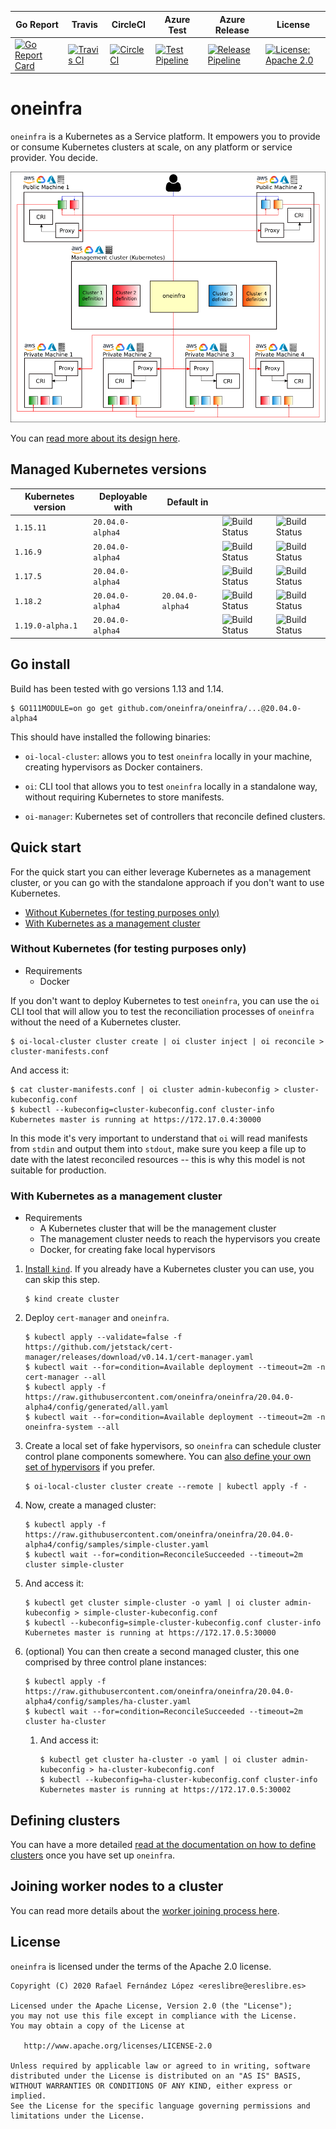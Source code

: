 | Go Report                                                                                                                                      | Travis                                                                                                             | CircleCI                                                                                                             | Azure Test                                                                                                                                                                                    | Azure Release                                                                                                                                                                                       | License                                                                                                                              |
|------------------------------------------------------------------------------------------------------------------------------------------------|--------------------------------------------------------------------------------------------------------------------|----------------------------------------------------------------------------------------------------------------------|-----------------------------------------------------------------------------------------------------------------------------------------------------------------------------------------------|-----------------------------------------------------------------------------------------------------------------------------------------------------------------------------------------------------|--------------------------------------------------------------------------------------------------------------------------------------|
| [![Go Report Card](https://goreportcard.com/badge/github.com/oneinfra/oneinfra)](https://goreportcard.com/report/github.com/oneinfra/oneinfra) | [![Travis CI](https://travis-ci.org/oneinfra/oneinfra.svg?branch=master)](https://travis-ci.org/oneinfra/oneinfra) | [![CircleCI](https://circleci.com/gh/oneinfra/oneinfra.svg?style=shield)](https://circleci.com/gh/oneinfra/oneinfra) | [![Test Pipeline](https://dev.azure.com/oneinfra/oneinfra/_apis/build/status/test?branchName=master)](https://dev.azure.com/oneinfra/oneinfra/_build/latest?definitionId=3&branchName=master) | [![Release Pipeline](https://dev.azure.com/oneinfra/oneinfra/_apis/build/status/release?branchName=master)](https://dev.azure.com/oneinfra/oneinfra/_build/latest?definitionId=4&branchName=master) | [![License: Apache 2.0](https://img.shields.io/badge/License-Apache2.0-brightgreen.svg)](https://opensource.org/licenses/Apache-2.0)|

# oneinfra

`oneinfra` is a Kubernetes as a Service platform. It empowers you to
provide or consume Kubernetes clusters at scale, on any platform or
service provider. You decide.

![Architecture diagram](docs/architecture.png)

You can [read more about its design here](docs/DESIGN.md).


## Managed Kubernetes versions

| Kubernetes version | Deployable with  | Default in       |                                                                                                                                                                            |                                                                                                                                                                             |
|--------------------|------------------|------------------|----------------------------------------------------------------------------------------------------------------------------------------------------------------------------|-----------------------------------------------------------------------------------------------------------------------------------------------------------------------------|
| `1.15.11`          | `20.04.0-alpha4` |                  | ![Build Status](https://dev.azure.com/oneinfra/oneinfra/_apis/build/status/test?branchName=master&jobName=e2e%20tests%20(1.15.11)%20with%20local%20CRI%20endpoints)        | ![Build Status](https://dev.azure.com/oneinfra/oneinfra/_apis/build/status/test?branchName=master&jobName=e2e%20tests%20(1.15.11)%20with%20remote%20CRI%20endpoints)        |
| `1.16.9`           | `20.04.0-alpha4` |                  | ![Build Status](https://dev.azure.com/oneinfra/oneinfra/_apis/build/status/test?branchName=master&jobName=e2e%20tests%20(1.16.8)%20with%20local%20CRI%20endpoints)         | ![Build Status](https://dev.azure.com/oneinfra/oneinfra/_apis/build/status/test?branchName=master&jobName=e2e%20tests%20(1.16.9)%20with%20remote%20CRI%20endpoints)         |
| `1.17.5`           | `20.04.0-alpha4` |                  | ![Build Status](https://dev.azure.com/oneinfra/oneinfra/_apis/build/status/test?branchName=master&jobName=e2e%20tests%20(1.17.4)%20with%20local%20CRI%20endpoints)         | ![Build Status](https://dev.azure.com/oneinfra/oneinfra/_apis/build/status/test?branchName=master&jobName=e2e%20tests%20(1.17.5)%20with%20remote%20CRI%20endpoints)         |
| `1.18.2`           | `20.04.0-alpha4` | `20.04.0-alpha4` | ![Build Status](https://dev.azure.com/oneinfra/oneinfra/_apis/build/status/test?branchName=master&jobName=e2e%20tests%20(1.18.1)%20with%20local%20CRI%20endpoints)         | ![Build Status](https://dev.azure.com/oneinfra/oneinfra/_apis/build/status/test?branchName=master&jobName=e2e%20tests%20(1.18.2)%20with%20remote%20CRI%20endpoints)         |
| `1.19.0-alpha.1`   | `20.04.0-alpha4` |                  | ![Build Status](https://dev.azure.com/oneinfra/oneinfra/_apis/build/status/test?branchName=master&jobName=e2e%20tests%20(1.19.0-alpha.1)%20with%20local%20CRI%20endpoints) | ![Build Status](https://dev.azure.com/oneinfra/oneinfra/_apis/build/status/test?branchName=master&jobName=e2e%20tests%20(1.19.0-alpha.1)%20with%20remote%20CRI%20endpoints) |


## Go install

Build has been tested with go versions 1.13 and 1.14.

```console
$ GO111MODULE=on go get github.com/oneinfra/oneinfra/...@20.04.0-alpha4
```

This should have installed the following binaries:

* `oi-local-cluster`: allows you to test `oneinfra` locally in your
  machine, creating hypervisors as Docker containers.

* `oi`: CLI tool that allows you to test `oneinfra` locally in a
  standalone way, without requiring Kubernetes to store manifests.

* `oi-manager`: Kubernetes set of controllers that reconcile defined
  clusters.


## Quick start

For the quick start you can either leverage Kubernetes as a management
cluster, or you can go with the standalone approach if you don't want
to use Kubernetes.

* [Without Kubernetes (for testing purposes
  only)](#without-kubernetes-for-testing-purposes-only)
* [With Kubernetes as a management
  cluster](#with-kubernetes-as-a-management-cluster)


### Without Kubernetes (for testing purposes only)

* Requirements
  * Docker

If you don't want to deploy Kubernetes to test `oneinfra`, you can use
the `oi` CLI tool that will allow you to test the reconciliation
processes of `oneinfra` without the need of a Kubernetes cluster.

```console
$ oi-local-cluster cluster create | oi cluster inject | oi reconcile > cluster-manifests.conf
```

And access it:

```console
$ cat cluster-manifests.conf | oi cluster admin-kubeconfig > cluster-kubeconfig.conf
$ kubectl --kubeconfig=cluster-kubeconfig.conf cluster-info
Kubernetes master is running at https://172.17.0.4:30000
```

In this mode it's very important to understand that `oi` will read
manifests from `stdin` and output them into `stdout`, make sure you
keep a file up to date with the latest reconciled resources -- this is
why this model is not suitable for production.


### With Kubernetes as a management cluster

* Requirements
  * A Kubernetes cluster that will be the management cluster
  * The management cluster needs to reach the hypervisors you create
  * Docker, for creating fake local hypervisors

1. [Install
`kind`](https://github.com/kubernetes-sigs/kind#installation-and-usage). If
you already have a Kubernetes cluster you can use, you can skip this
step.

    ```console
    $ kind create cluster
    ```

2. Deploy `cert-manager` and `oneinfra`.

    ```console
    $ kubectl apply --validate=false -f https://github.com/jetstack/cert-manager/releases/download/v0.14.1/cert-manager.yaml
    $ kubectl wait --for=condition=Available deployment --timeout=2m -n cert-manager --all
    $ kubectl apply -f https://raw.githubusercontent.com/oneinfra/oneinfra/20.04.0-alpha4/config/generated/all.yaml
    $ kubectl wait --for=condition=Available deployment --timeout=2m -n oneinfra-system --all
    ```

3. Create a local set of fake hypervisors, so `oneinfra` can schedule
cluster control plane components somewhere. You can [also define your
own set of hypervisors](docs/hypervisors.md) if you prefer.

    ```console
    $ oi-local-cluster cluster create --remote | kubectl apply -f -
    ```

4. Now, create a managed cluster:

    ```console
    $ kubectl apply -f https://raw.githubusercontent.com/oneinfra/oneinfra/20.04.0-alpha4/config/samples/simple-cluster.yaml
    $ kubectl wait --for=condition=ReconcileSucceeded --timeout=2m cluster simple-cluster
    ```

5. And access it:

    ```console
    $ kubectl get cluster simple-cluster -o yaml | oi cluster admin-kubeconfig > simple-cluster-kubeconfig.conf
    $ kubectl --kubeconfig=simple-cluster-kubeconfig.conf cluster-info
    Kubernetes master is running at https://172.17.0.5:30000
    ```

6. (optional) You can then create a second managed cluster, this one
comprised by three control plane instances:

    ```console
    $ kubectl apply -f https://raw.githubusercontent.com/oneinfra/oneinfra/20.04.0-alpha4/config/samples/ha-cluster.yaml
    $ kubectl wait --for=condition=ReconcileSucceeded --timeout=2m cluster ha-cluster
    ```

    1. And access it:

        ```console
        $ kubectl get cluster ha-cluster -o yaml | oi cluster admin-kubeconfig > ha-cluster-kubeconfig.conf
        $ kubectl --kubeconfig=ha-cluster-kubeconfig.conf cluster-info
        Kubernetes master is running at https://172.17.0.5:30002
        ```


## Defining clusters

You can have a more detailed [read at the documentation on how to
define clusters](docs/clusters.md) once you have set up `oneinfra`.


## Joining worker nodes to a cluster

You can read more details about the [worker joining process
here](docs/joining-worker-nodes.md).


## License

`oneinfra` is licensed under the terms of the Apache 2.0 license.

```
Copyright (C) 2020 Rafael Fernández López <ereslibre@ereslibre.es>

Licensed under the Apache License, Version 2.0 (the "License");
you may not use this file except in compliance with the License.
You may obtain a copy of the License at

   http://www.apache.org/licenses/LICENSE-2.0

Unless required by applicable law or agreed to in writing, software
distributed under the License is distributed on an "AS IS" BASIS,
WITHOUT WARRANTIES OR CONDITIONS OF ANY KIND, either express or implied.
See the License for the specific language governing permissions and
limitations under the License.
```
